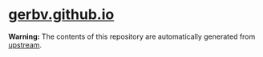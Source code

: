 # [gerbv.github.io](https://gerbv.github.io)

**Warning:** The contents of this repository are automatically generated from
[upstream][upstream].

[upstream]: https://github.com/gerbv/gerbv/tree/main/gerbv.github.io

